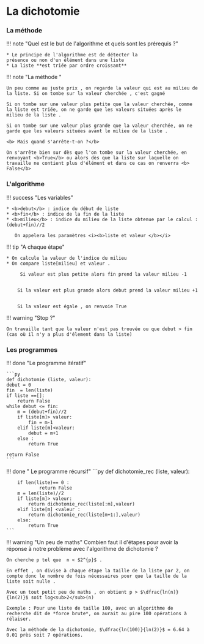# La dichotomie 


### La méthode

!!! note "Quel est le but de l'algorithme et quels sont les prérequis ?"

    * Le principe de l'algorithme est de détecter la 
    présence ou non d'un élément dans une liste
    * La liste **est triée par ordre croissant**



!!! note "La méthode "

    Un peu comme au juste prix , on regarde la valeur qui est au milieu de la liste. Si on tombe sur la valeur cherchée , c'est gagné
 
    Si on tombe sur une valeur plus petite que la valeur cherchée, comme la liste est triée, on ne garde que les valeurs situées après le milieu de la liste .

    Si on tombe sur une valeur plus grande que la valeur cherchée, on ne garde que les valeurs situées avant le milieu de la liste .

    <b> Mais quand s'arrête-t-on ?</b>

    On s'arrête bien sur dès que l'on tombe sur la valeur cherchée, en renvoyant <b>True</b> ou alors dès que la liste sur laquelle on travaille ne contient plus d'élément et dans ce cas on renverra <b> False</b>


### L'algorithme

!!! success  "Les variables"

    * <b>debut</b> : indice du début de liste
    * <b>fin</b> : indice de la fin de la liste
    * <b>milieu</b> : indice du milieu de la liste obtenue par le calcul :      (debut+fin)//2

       On appelera les paramètres <i><b>liste et valeur </b></i>


!!! tip "A chaque étape"


    * On calcule la valeur de l'indice du milieu
    * On compare liste[milieu] et valeur . 
      
         Si valeur est plus petite alors fin prend la valeur milieu -1
     
    
        Si la valeur est plus grande alors debut prend la valeur milieu +1
     
    
        Si la valeur est égale , on renvoie True


!!! warning "Stop ?"

    On travaille tant que la valeur n'est pas trouvée ou que debut > fin (cas où il n'y a plus d'élement dans la liste) 


### Les programmes  
!!! done   "Le programme itératif"

    ```py
    def dichotomie (liste, valeur):
    debut = 0
    fin  = len(liste)
    if liste ==[]:
        return False 
    while debut <= fin:
        m = (debut+fin)//2
        if liste[m]> valeur:
            fin = m-1
        elif liste[m]<valeur:
            debut = m+1
        else :
            return True
    
    return False        
    ```

!!! done " Le programme récursif"
    ```py
    def dichotomie_rec (liste, valeur):
    
        if len(liste)== 0 :
                return False
        m = len(liste)//2
        if liste[m]> valeur:
            return dichotomie_rec(liste[:m],valeur)
        elif liste[m] <valeur :
            return dichotomie_rec(liste[m+1:],valeur)
        else:
            return True
    ```

!!! warning "Un peu de maths"
    Combien faut il d'étapes pour avoir la réponse à notre problème avec l'algorithme de dichotomie ?

    On cherche p tel que  n < $2^{p}$ .

    En effet , on divise à chaque étape la taille de la liste par 2, on compte donc le nombre de fois nécessaires pour que la taille de la liste soit nulle .

    Avec un tout petit peu de maths , on obtient p > $\dfrac{ln(n)}{ln(2)}$ soit log<sub>2</sub>(n)

    Exemple : Pour une liste de taille 100, avec un algorithme de recherche dit de *force brute*, on aurait au pire 100 opérations à rélaiser.

    Avec la méthode de la dichotomie, $\dfrac{ln(100)}{ln(2)}$ = 6.64 à 0.01 près soit 7 opérations.
 
